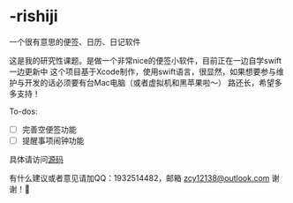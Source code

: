 # -rishiji
一个很有意思的便签、日历、日记软件

这是我的研究性课题。是做一个非常nice的便签小软件，目前正在一边自学swift一边更新中
这个项目基于Xcode制作，使用swift语言，很显然，如果想要参与维护与开发的话必须要有台Mac电脑（或者虚拟机和黑苹果啦～）
路还长，希望多多支持！

To-dos:
- [ ] 完善空便签功能
- [ ] 提醒事项闹钟功能

具体请访问[源码](www.github.com/waiwh91/-rishiji)

有什么建议或者意见请加QQ：1932514482，邮箱 zcy12138@outlook.com
谢谢！🙏
